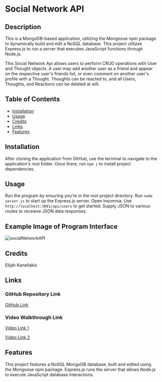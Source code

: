 # Social Network API

## Description

This is a MongoDB-based application, utilizing the Mongoose npm package to dynamically build and edit a NoSQL database. This project utilizes Express.js to run a server that executes JavaScript functions through Node.js.

This Social Network Api allows users to perform CRUD operations with User and Thought objects. A user may add another user as a friend and appear on the respective user's friends list, or even comment on another user's profile with a Thought. Thoughts can be reacted to, and all Users, Thoughts, and Reactions can be deleted at will.

## Table of Contents

* [Installation](#installation)
* [Usage](#usage)
* [Credits](#credits)
* [Links](#links)
* [Features](#features)

## Installation

After cloning the application from GitHub, use the terminal to navigate to the application's root folder. Once there, run ```npm i``` to install project dependencies.

## Usage

Run the program by ensuring you're in the root project directory. Run ```node server.js``` to start up the Express.js server. Open Insomnia. Use ```http://localhost:3001/api/users``` to get started. Supply JSON to various routes to receieve JSON data responses.

## Example Image of Program Interface

![socialNetworkAPI](https://user-images.githubusercontent.com/89761926/151923327-eaf16507-99bc-44e4-812c-69121ae0d67f.png)

## Credits

Elijah Kanellakis

## Links

### GitHub Repository Link

[GitHub Link](https://github.com/kanellakise/social-API-ELK-wk18)

### Video Walkthrough Link

[Video Link 1](https://watch.screencastify.com/v/CAIdGewka2lhggEKT7mf)

[Video Link 2](https://watch.screencastify.com/v/ecD7QnGUzspjs1oWeHRK)


## Features

This project features a NoSQL MongoDB database, built and edited using the Mongoose npm package. Express.js runs the server that allows Node.js to execute JavaScript database interactions.